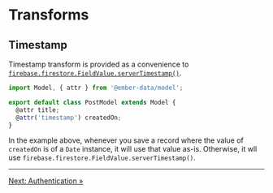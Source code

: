# Transforms

## Timestamp

Timestamp transform is provided as a convenience to [`firebase.firestore.FieldValue.serverTimestamp()`](https://firebase.google.com/docs/reference/js/firebase.firestore.FieldValue#servertimestamp).

```javascript
import Model, { attr } from '@ember-data/model';

export default class PostModel extends Model {
  @attr title;
  @attr('timestamp') createdOn;
}
```

In the example above, whenever you save a record where the value of `createdOn` is of a `Date` instance, it will use that value as-is. Otherwise, it wll use `firebase.firestore.FieldValue.serverTimestamp()`.

---

[Next: Authentication »](authentication.md)
